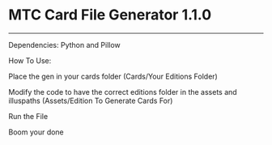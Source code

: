 # MTC Card File Generator 1.1.0
___
Dependencies: Python and Pillow

How To Use:

Place the gen in your cards folder (Cards/Your Editions Folder)

Modify the code to have the correct editions folder in the assets and illuspaths (Assets/Edition To Generate Cards For)

Run the File

Boom your done
